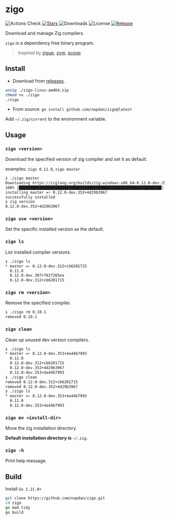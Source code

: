 # zigo

![Actions Check](https://badgen.net/github/checks/nopdan/zigo)
[![Stars](https://badgen.net/github/stars/nopdan/zigo)](https://github.com/nopdan/zigo/stargazers)
![Downloads](https://badgen.net/github/assets-dl/nopdan/zigo)
![License](https://badgen.net/github/license/nopdan/zigo)
[![Release](https://badgen.net/github/release/nopdan/zigo)](https://github.com/nopdan/zigo/releases)

Download and manage Zig compilers.

`zigo` is a dependency free binary program.

> Inspired by [zigup](https://github.com/marler8997/zigup), [zvm](https://github.com/tristanisham/zvm), [scoop](https://github.com/ScoopInstaller/Scoop)

## Install

- Download from [releases](https://github.com/nopdan/zigo/releases/).

```sh
unzip ./zigo-linux-amd64.zip
chmod +x ./zigo
./zigo
```

- From source: `go install github.com/nopdan/zigo@latest`

Add `~/.zig/current` to the environment variable.

## Usage

### `zigo <version>`

Download the specified version of zig compiler and set it as default.

examples: `zigo 0.11.0`, `zigo master`

```sh
❯ ./zigo master
Downloading https://ziglang.org/builds/zig-windows-x86_64-0.12.0-dev.352+4d29b3967.zip...
100% |███████████████████████████████████████████████████████████████| (74/74 MB, 16 MB/s)
installing master => 0.12.0-dev.352+4d29b3967
successfully installed
❯ zig version
0.12.0-dev.352+4d29b3967
```

### `zigo use <version>`

Set the specific installed version as the default.

### `zigo ls`

List installed compiler versions.

```sh
❯ ./zigo ls
* master => 0.12.0-dev.312+cb6201715
  0.11.0
  0.12.0-dev.307+7827265ea
  0.12.0-dev.312+cb6201715
```

### `zigo rm <version>`

Remove the specified compiler.

```sh
❯ ./zigo rm 0.10.1
removed 0.10.1
```

### `zigo clean`

Clean up unused dev version compilers.

```sh
❯ ./zigo ls
* master => 0.12.0-dev.353+4a44b7993
  0.11.0
  0.12.0-dev.312+cb6201715
  0.12.0-dev.352+4d29b3967
  0.12.0-dev.353+4a44b7993
❯ ./zigo clean
removed 0.12.0-dev.312+cb6201715
removed 0.12.0-dev.352+4d29b3967
❯ ./zigo ls
* master => 0.12.0-dev.353+4a44b7993
  0.11.0
  0.12.0-dev.353+4a44b7993
```

### `zigo mv <install-dir>`

Move the zig installation directory.

**Default installation directory is** `~/.zig`.

### `zigo -h`

Print help message.

## Build

Install `Go 1.21.0+`

```sh
git clone https://github.com/nopdan/zigo.git
cd zigo
go mod tidy
go build
```
